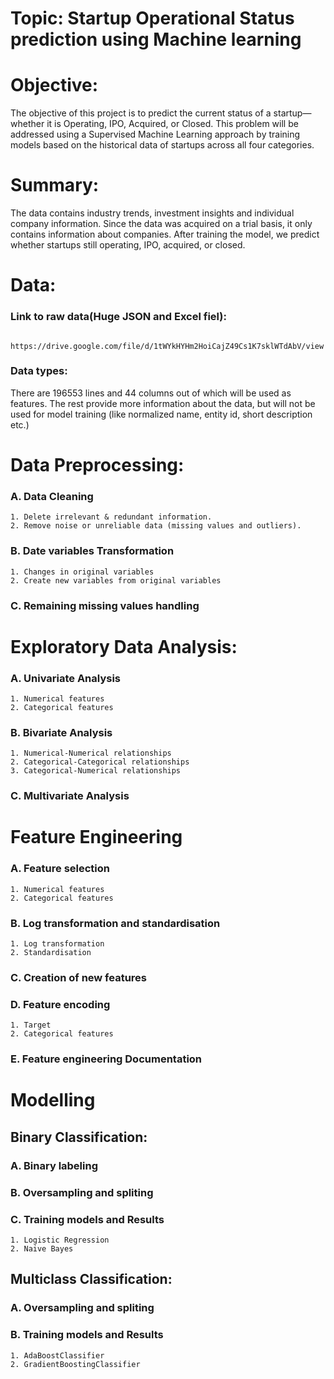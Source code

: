 # Topic: Startup Operational Status prediction using Machine learning

# Objective:
The objective of this project is to predict the current status of a startup—whether it is Operating, IPO, Acquired, or Closed. This problem will be addressed using a Supervised Machine Learning approach by training models based on the historical data of startups across all four categories.

# Summary:

The data contains industry trends, investment insights and individual company information. Since the data was acquired on a trial basis, it only contains information about companies. After training the model, we predict whether startups still operating, IPO, acquired, or closed.

# Data:

### Link to raw data(Huge JSON and Excel fiel):
        https://drive.google.com/file/d/1tWYkHYHm2HoiCajZ49Cs1K7sklWTdAbV/view


### Data types:

There are 196553 lines and  44 columns out of which will be used as features. The rest provide more information about the data, but will not be used for model training (like normalized name, entity id, short description etc.)

# Data Preprocessing:

### A. Data Cleaning
    1. Delete irrelevant & redundant information.
    2. Remove noise or unreliable data (missing values and outliers).

### B. Date variables Transformation
    1. Changes in original variables
    2. Create new variables from original variables

### C. Remaining missing values handling

# Exploratory Data Analysis:

### A. Univariate Analysis
    1. Numerical features
    2. Categorical features

### B. Bivariate Analysis
    1. Numerical-Numerical relationships
    2. Categorical-Categorical relationships
    3. Categorical-Numerical relationships

### C. Multivariate Analysis

# Feature Engineering

### A. Feature selection
    1. Numerical features
    2. Categorical features

### B. Log transformation and standardisation
    1. Log transformation
    2. Standardisation

### C. Creation of new features

### D. Feature encoding
    1. Target
    2. Categorical features

### E. Feature engineering Documentation

# Modelling

## Binary Classification:

### A. Binary labeling

### B. Oversampling and spliting

### C. Training models and Results
    1. Logistic Regression 
    2. Naive Bayes

## Multiclass Classification:

### A. Oversampling and spliting
### B. Training models and Results
    1. AdaBoostClassifier
    2. GradientBoostingClassifier
